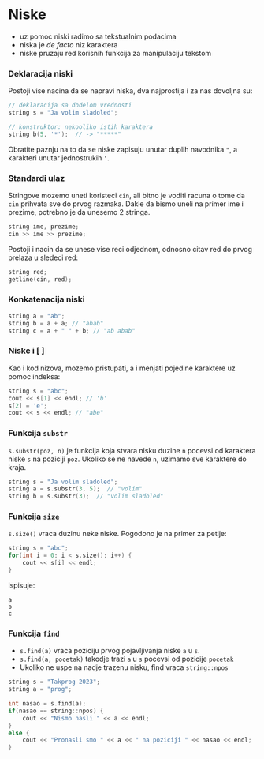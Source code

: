 # Niske 

- uz pomoc niski radimo sa tekstualnim podacima
- niska je *de facto* niz karaktera
- niske pruzaju red korisnih funkcija za manipulaciju tekstom

### Deklaracija niski

Postoji vise nacina da se napravi niska, dva najprostija i za nas dovoljna su:
```c
// deklaracija sa dodelom vrednosti
string s = "Ja volim sladoled";

// konstruktor: nekooliko istih karaktera
string b(5, '*');  // -> "*****" 
```

Obratite paznju na to da se niske zapisuju unutar duplih navodnika `"`, a karakteri unutar jednostrukih `'`. 

### Standardi ulaz

Stringove mozemo uneti koristeci `cin`, ali bitno je voditi racuna o tome da `cin` prihvata sve do prvog razmaka. Dakle da bismo uneli na primer ime i prezime, potrebno je da unesemo 2 stringa.
```c
string ime, prezime;
cin >> ime >> prezime;
```

Postoji i nacin da se unese vise reci odjednom, odnosno citav red do prvog prelaza u sledeci red:
```c
string red;
getline(cin, red);
```

### Konkatenacija niski

```c
string a = "ab";
string b = a + a; // "abab"
string c = a + " " + b; // "ab abab"
```

### Niske i [ ]

Kao i kod nizova, mozemo pristupati, a i menjati pojedine karaktere uz pomoc indeksa:
```c
string s = "abc";
cout << s[1] << endl; // 'b'
s[2] = 'e';
cout << s << endl; // "abe"
```

### Funkcija `substr`

`s.substr(poz, n)` je funkcija koja stvara nisku duzine `n` pocevsi od karaktera niske `s` na poziciji `poz`. Ukoliko se ne navede `n`, uzimamo sve karaktere do kraja.
```c
string s = "Ja volim sladoled";
string a = s.substr(3, 5);  // "volim"
string b = s.substr(3);  // "volim sladoled"
```

### Funkcija `size`

`s.size()` vraca duzinu neke niske. Pogodono je na primer za petlje:
```c
string s = "abc";
for(int i = 0; i < s.size(); i++) {
    cout << s[i] << endl;
}
```
ispisuje:
```
a
b
c
```

### Funkcija `find`

- `s.find(a)` vraca poziciju prvog pojavljivanja niske `a` u `s`.  
- `s.find(a, pocetak)` takodje trazi `a` u `s` pocevsi od pozicije `pocetak`
- Ukoliko ne uspe na nadje trazenu nisku, find vraca `string::npos`

```c
string s = "Takprog 2023";
string a = "prog";

int nasao = s.find(a);
if(nasao == string::npos) {
    cout << "Nismo nasli " << a << endl;
}
else {
    cout << "Pronasli smo " << a << " na poziciji " << nasao << endl;
}
```
